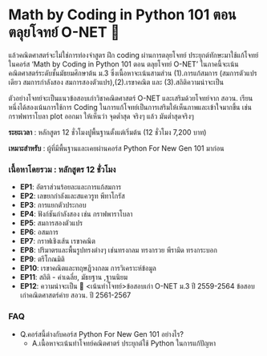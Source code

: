 # Math by Coding in Python 101 ตอน ตลุยโจทย์ O-NET 🦋

แล้วคณิตศาสตร์จะไม่ใช่การท่องจำสูตร ฝึก coding ผ่านการตลุยโจทย์ ประยุกต์ทักษะมาใช้แก้โจทย์ ในคอร์ส ‘Math by Coding in Python 101 ตอน ตลุยโจทย์ O-NET’ ในภาคนี้จะเน้นคณิตศาสตร์ระดับชั้นมัธยมศึกษาต้น ม.3 ซึ่งเนื้อหาจะเน้นสามส่วน (1).การแก้สมการ (สมการตัวแปรเดียว สมการกำลังสอง สมการสองตัวแปร),(2).เรขาคณิต และ (3).สถิติความน่าจะเป็น

ตัวอย่างโจทย์จะเป็นแนวข้อสอบเก่าวิชาคณิตศาสตร์ O-NET และเสริมด้วยโจทย์จาก สอวน. เรียนหนึ่งได้สองเน้นการใช้การ Coding ในการแก้โจทย์เป็นการเสริมให้เห็นภาพและเข้าใจมากขึ้น เช่น กราฟพาราโบลา plot ออกมา ให้เห็นว่า จุดต่ำสุด จริงๆ แล้ว มันต่ำสุดจริงๆ

**ระยะเวลา** : หลักสูตร 12 ชั่วโมงปูพื้นฐานตั้งแต่เริ่มต้น (12 ชั่วโมง 7,200 บาท)  

**เหมาะสำหรับ** : ผู้ที่มีพื้นฐานและเคยผ่านคอร์ส Python For New Gen 101 มาก่อน

### เนื้อหาโดยรวม : หลักสูตร 12 ชั่วโมง
- **EP1**: อัตราส่วนร้อยละและการแก้สมการ
- **EP2**: เลขยกกำลังและสแควรูท พีทาโกรัส
- **EP3**: การแยกตัวประกอบ
- **EP4**: ฟังก์ชันกำลังสอง เช่น กราฟพาราโบลา
- **EP5**: สมการสองตัวแปร
- **EP6**: อสมการ
- **EP7**: กราฟเชิงเส้น เรขาคณิต
- **EP8**: ปริมาตรและพื้นรูปทรงต่างๆ เช่นทรงกลม ทรงกรวย พีรามิด ทรงกระบอก
- **EP9**: ตรีโกณมิติ
- **EP10**: เรขาคณิตและทฤษฎีวงกลม การวิเคราะห์ข้อมูล
- **EP11**: สถิติ - ค่าเฉลี่ย, มัธยฐาน ,ฐานนิยม
- **EP12**: ความน่าจะเป็น
📍 <เน้นทำโจทย์>ข้อสอบเก่า O-NET ม.3 ปี 2559-2564 ข้อสอบเก่าคณิตศาสตร์ค่าย สอวน. ปี 2561-2567


### FAQ
- Q.คอร์สนี้ต่างกับคอร์ส Python For New Gen 101 อย่างไร? 
    - A.เนื้อหาจะเน้นทำโจทย์คณิตศาตร์ ประยุกต์ใช้ Python ในการแก้ปัญหา
